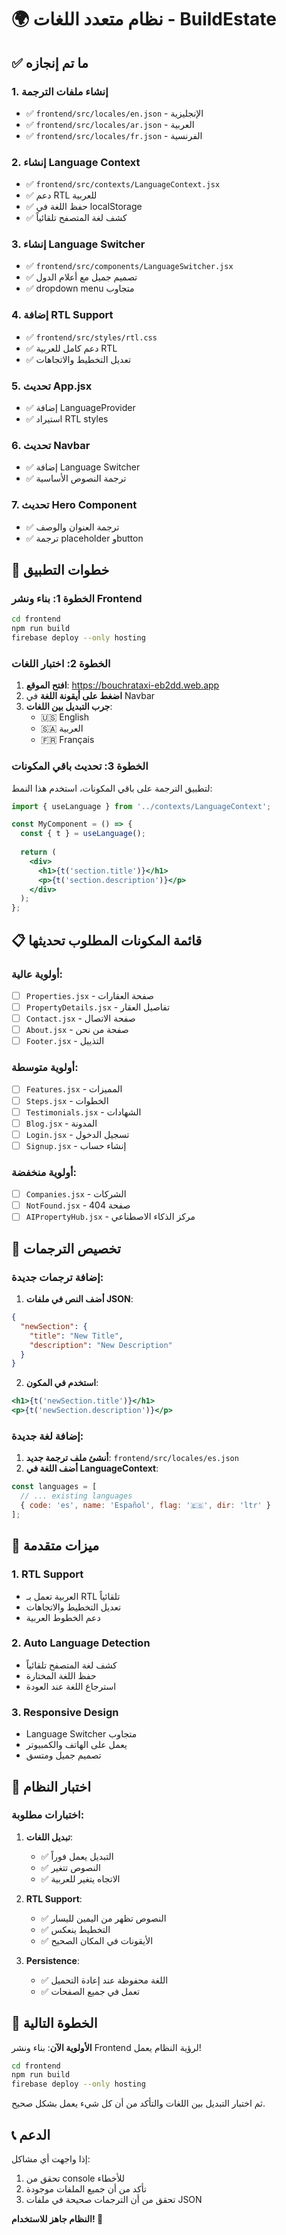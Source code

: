 # 🌍 نظام متعدد اللغات - BuildEstate

## ✅ ما تم إنجازه

### 1. **إنشاء ملفات الترجمة**
- ✅ `frontend/src/locales/en.json` - الإنجليزية
- ✅ `frontend/src/locales/ar.json` - العربية  
- ✅ `frontend/src/locales/fr.json` - الفرنسية

### 2. **إنشاء Language Context**
- ✅ `frontend/src/contexts/LanguageContext.jsx`
- ✅ دعم RTL للعربية
- ✅ حفظ اللغة في localStorage
- ✅ كشف لغة المتصفح تلقائياً

### 3. **إنشاء Language Switcher**
- ✅ `frontend/src/components/LanguageSwitcher.jsx`
- ✅ تصميم جميل مع أعلام الدول
- ✅ dropdown menu متجاوب

### 4. **إضافة RTL Support**
- ✅ `frontend/src/styles/rtl.css`
- ✅ دعم كامل للعربية RTL
- ✅ تعديل التخطيط والاتجاهات

### 5. **تحديث App.jsx**
- ✅ إضافة LanguageProvider
- ✅ استيراد RTL styles

### 6. **تحديث Navbar**
- ✅ إضافة Language Switcher
- ✅ ترجمة النصوص الأساسية

### 7. **تحديث Hero Component**
- ✅ ترجمة العنوان والوصف
- ✅ ترجمة placeholder وbutton

## 🚀 خطوات التطبيق

### الخطوة 1: بناء ونشر Frontend

```bash
cd frontend
npm run build
firebase deploy --only hosting
```

### الخطوة 2: اختبار اللغات

1. **افتح الموقع**: https://bouchrataxi-eb2dd.web.app
2. **اضغط على أيقونة اللغة** في Navbar
3. **جرب التبديل بين اللغات**:
   - 🇺🇸 English
   - 🇸🇦 العربية  
   - 🇫🇷 Français

### الخطوة 3: تحديث باقي المكونات

لتطبيق الترجمة على باقي المكونات، استخدم هذا النمط:

```jsx
import { useLanguage } from '../contexts/LanguageContext';

const MyComponent = () => {
  const { t } = useLanguage();
  
  return (
    <div>
      <h1>{t('section.title')}</h1>
      <p>{t('section.description')}</p>
    </div>
  );
};
```

## 📋 قائمة المكونات المطلوب تحديثها

### أولوية عالية:
- [ ] `Properties.jsx` - صفحة العقارات
- [ ] `PropertyDetails.jsx` - تفاصيل العقار
- [ ] `Contact.jsx` - صفحة الاتصال
- [ ] `About.jsx` - صفحة من نحن
- [ ] `Footer.jsx` - التذييل

### أولوية متوسطة:
- [ ] `Features.jsx` - المميزات
- [ ] `Steps.jsx` - الخطوات
- [ ] `Testimonials.jsx` - الشهادات
- [ ] `Blog.jsx` - المدونة
- [ ] `Login.jsx` - تسجيل الدخول
- [ ] `Signup.jsx` - إنشاء حساب

### أولوية منخفضة:
- [ ] `Companies.jsx` - الشركات
- [ ] `NotFound.jsx` - صفحة 404
- [ ] `AIPropertyHub.jsx` - مركز الذكاء الاصطناعي

## 🎨 تخصيص الترجمات

### إضافة ترجمات جديدة:

1. **أضف النص في ملفات JSON**:
```json
{
  "newSection": {
    "title": "New Title",
    "description": "New Description"
  }
}
```

2. **استخدم في المكون**:
```jsx
<h1>{t('newSection.title')}</h1>
<p>{t('newSection.description')}</p>
```

### إضافة لغة جديدة:

1. **أنشئ ملف ترجمة جديد**: `frontend/src/locales/es.json`
2. **أضف اللغة في LanguageContext**:
```jsx
const languages = [
  // ... existing languages
  { code: 'es', name: 'Español', flag: '🇪🇸', dir: 'ltr' }
];
```

## 🔧 ميزات متقدمة

### 1. **RTL Support**
- العربية تعمل بـ RTL تلقائياً
- تعديل التخطيط والاتجاهات
- دعم الخطوط العربية

### 2. **Auto Language Detection**
- كشف لغة المتصفح تلقائياً
- حفظ اللغة المختارة
- استرجاع اللغة عند العودة

### 3. **Responsive Design**
- Language Switcher متجاوب
- يعمل على الهاتف والكمبيوتر
- تصميم جميل ومتسق

## 🧪 اختبار النظام

### اختبارات مطلوبة:

1. **تبديل اللغات**:
   - ✅ التبديل يعمل فوراً
   - ✅ النصوص تتغير
   - ✅ الاتجاه يتغير للعربية

2. **RTL Support**:
   - ✅ النصوص تظهر من اليمين لليسار
   - ✅ التخطيط ينعكس
   - ✅ الأيقونات في المكان الصحيح

3. **Persistence**:
   - ✅ اللغة محفوظة عند إعادة التحميل
   - ✅ تعمل في جميع الصفحات

## 🎯 الخطوة التالية

**الأولوية الآن**: بناء ونشر Frontend لرؤية النظام يعمل!

```bash
cd frontend
npm run build
firebase deploy --only hosting
```

ثم اختبار التبديل بين اللغات والتأكد من أن كل شيء يعمل بشكل صحيح.

## 📞 الدعم

إذا واجهت أي مشاكل:
1. تحقق من console للأخطاء
2. تأكد من أن جميع الملفات موجودة
3. تحقق من أن الترجمات صحيحة في ملفات JSON

**النظام جاهز للاستخدام! 🚀**
